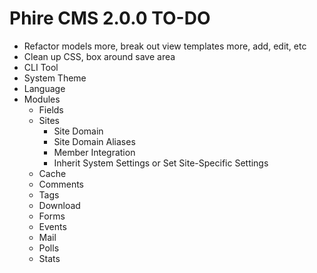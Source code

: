 Phire CMS 2.0.0 TO-DO
=====================

- Refactor models more, break out view templates more, add, edit, etc
- Clean up CSS, box around save area
- CLI Tool
- System Theme
- Language
- Modules
    + Fields
    + Sites
        - Site Domain
        - Site Domain Aliases
        - Member Integration
        - Inherit System Settings or Set Site-Specific Settings
    + Cache
    + Comments
    + Tags
    + Download
    + Forms
    + Events
    + Mail
    + Polls
    + Stats
